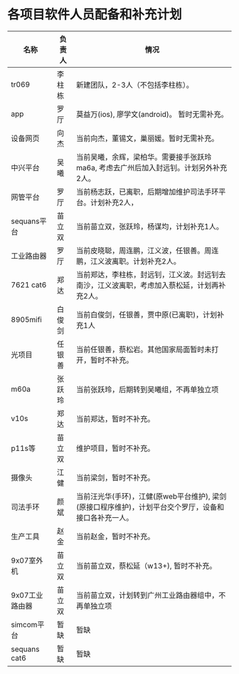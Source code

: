 
# 各项目软件人员配备和补充计划

名称       | 负责人  | 情况
----------|--------|-------
tr069     | 李柱栋  | 新建团队，2-3人（不包括李柱栋）。
app       | 罗厅    | 莫益万(ios), 廖学文(android)。 暂时无需补充。
设备网页   | 向杰    | 当前向杰，董锡文，巢丽媛。暂时无需补充。
中兴平台   | 吴曦    | 当前吴曦，余辉，梁柏华。需要接手张跃玲ma6a, 考虑去广州后加入封远钊。计划另外补充2人。
网管平台   | 罗厅    | 当前杨志跃，已离职，后期增加维护司法手环平台。计划补充2人，
sequans平台 | 苗立双 | 当前苗立双，张跃玲，杨谋均，计划补充1人。
工业路由器  | 罗厅  | 当前皮晓聪，周连鹏，江义波，任银善。周连鹏，江义波离职。计划补充2人。
7621 cat6 | 郑达    | 当前郑达，李柱栋，封远钊，江义波。封远钊去南沙，江义波离职，考虑加入蔡松延，计划再补充2人。
8905mifi  | 白俊剑  | 当前白俊剑，任银善，贾中原(已离职)，计划补充1人
光项目     | 任银善  | 当前任银善，蔡松岩。其他国家局面暂时未打开，暂时不补充。
m60a      | 张跃玲  | 当前张跃玲，后期转到吴曦组，不再单独立项
v10s      | 郑达    | 当前郑达，暂时不补充。
p11s等    | 苗立双   | 维护项目，暂时不补充。
摄像头     | 江健    | 当前梁剑，暂时不补充。
司法手环   | 颜斌    | 当前汪光华(手环)，江健(原web平台维护), 梁剑(原接口程序维护)，计划平台交个罗厅，设备和接口各补充一人。
生产工具   | 赵金    | 当前赵金，暂时不补充。
9x07室外机 | 苗立双  | 当前苗立双，蔡松延（w13+), 暂时不补充。
9x07工业路由器 | 苗立双 | 当前苗立双，计划转到广州工业路由器组中，不再单独立项
simcom平台 | 暂缺    | 暂缺
sequans cat6 | 暂缺  | 暂缺

